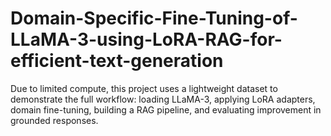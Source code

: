 # Domain-Specific-Fine-Tuning-of-LLaMA-3-using-LoRA-RAG-for-efficient-text-generation
Due to limited compute, this project uses a lightweight dataset to demonstrate the full workflow: loading LLaMA-3, applying LoRA adapters, domain fine-tuning, building a RAG pipeline, and evaluating improvement in grounded responses.
